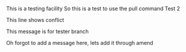 This is a testing facility
So this is a test to use the pull command
Test 2

This line shows conflict

This message is for tester branch

Oh forgot to add a message here, lets add it through amend
